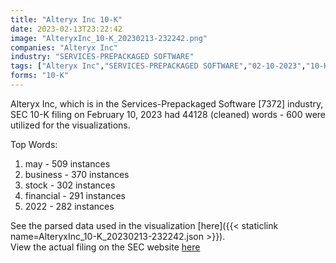 ```yaml
---
title: "Alteryx Inc 10-K"
date: 2023-02-13T23:22:42
image: "AlteryxInc_10-K_20230213-232242.png"
companies: "Alteryx Inc"
industry: "SERVICES-PREPACKAGED SOFTWARE"
tags: ["Alteryx Inc","SERVICES-PREPACKAGED SOFTWARE","02-10-2023","10-K"]
forms: "10-K"
---
```

Alteryx Inc, which is in the Services-Prepackaged Software [7372] industry, SEC 10-K filing on February 10, 2023 had 44128 (cleaned) words - 600 were utilized for the visualizations.

Top Words:
1. may - 509 instances
2. business - 370 instances
3. stock - 302 instances
4. financial - 291 instances
5. 2022 - 282 instances


See the parsed data used in the visualization [here]({{< staticlink name=AlteryxInc_10-K_20230213-232242.json >}}).  
View the actual filing on the SEC website [here](https://www.sec.gov/Archives/edgar/data/1689923/0001689923-23-000012.txt)